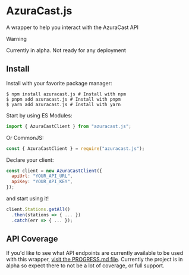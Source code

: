 # AzuraCast.js

A wrapper to help you interact with the AzuraCast API

> [!WARNING]
> Currently in alpha. Not ready for any deployment

## Install

Install with your favorite package manager:

```console
$ npm install azuracast.js # Install with npm
$ pnpm add azuracast.js # Install with pnpm
$ yarn add azuracast.js # Install with yarn
```

Start by using ES Modules:

```js
import { AzuraCastClient } from "azuracast.js";
```

Or CommonJS:

```js
const { AzuraCastClient } = require("azuracast.js");
```

Declare your client:

```js
const client = new AzuraCastClient({
  apiUrl: "YOUR_API_URL",
  apiKey: "YOUR_API_KEY",
});
```

and start using it!

```js
client.Stations.getAll()
  .then(stations => { ... })
  .catch(err => { ... });
```

## API Coverage

If you'd like to see what API endpoints are currently available to be used with this wrapper, [visit the PROGRESS.md file](PROGRESS.md). Currently the project is in alpha so expect there to not be a lot of coverage, or full support.
